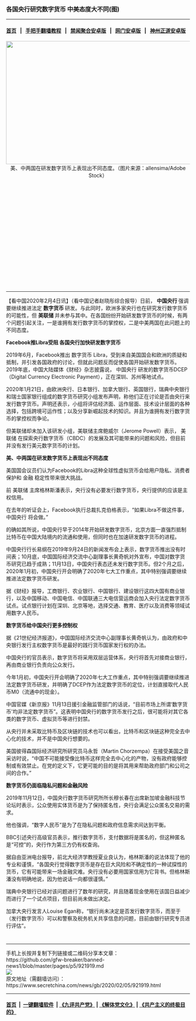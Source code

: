 ### 各国央行研究数字货币 中美态度大不同(图)
------------------------

#### [首页](https://github.com/gfw-breaker/banned-news1/blob/master/README.md) &nbsp;&nbsp;|&nbsp;&nbsp; [手把手翻墙教程](https://github.com/gfw-breaker/guides/wiki) &nbsp;&nbsp;|&nbsp;&nbsp; [禁闻聚合安卓版](https://github.com/gfw-breaker/bn-android) &nbsp;&nbsp;|&nbsp;&nbsp; [网门安卓版](https://github.com/oGate2/oGate) &nbsp;&nbsp;|&nbsp;&nbsp; [神州正道安卓版](https://github.com/SzzdOgate/update) 



<div class="article_right" style="fone-color:#000">
 <p style="text-align:center">
  <img alt="" src="https://img3.secretchina.com/pic/2019/12-21/p2586941a771512960-ss.jpg" style="height:337px; width:600px"/>
  <br>
   美、中两国在研发数字货币上表现出不同态度。（图片来源：allensima/Adobe Stock）
   <span id="hideid" name="hideid" style="color:red;display:none;">
    <span href="https://www.secretchina.com">
    </span>
   </span>
  </br>
 </p>
 <div id="txt-mid1-t21-2017">
  <ins class="adsbygoogle" data-ad-client="ca-pub-1276641434651360" data-ad-slot="2451032099" style="display:inline-block;width:336px;height:280px">
  </ins>
  

---


  </div>
 </div>
 <p>
  【看中国2020年2月4日讯】（看中国记者赵晓彤综合报导）日前，
  <strong>
   中国央行
  </strong>
  强调要继续推进法定
  <strong>
   <span href="https://www.secretchina.com/news/gb/tag/数字货币" target="_blank">
    数字货币
   </span>
  </strong>
  研发。与此同时，欧洲多家央行也在研究发行数字货币的可能性，但
  <strong>
   美联储
  </strong>
  并未参与其中。在各国纷纷开始研发数字货币的时候，有两个问题引起关注，一是谁拥有发行数字货币的掌控权，二是中美两国在此问题上的不同态度。
  <span id="hideid" name="hideid" style="color:red;display:none;">
   <span href="https://www.secretchina.com">
   </span>
  </span>
 </p>
 <p>
  <strong>
   Facebook推Libra受阻 各国央行加快研发数字货币
  </strong>
 </p>
 <p>
  2019年6月，Facebook推出
  <span href="https://zh.wikipedia.org/wiki/%E6%95%B8%E5%AD%97%E8%B2%A8%E5%B9%A3" target="_blank">
   数字货币
  </span>
  Libra，受到来自美国国会和欧洲的质疑和抵制，并引发各国政府的讨论，但就此问题反而促使各国开始研发数字货币。2019年底，中国大陆媒体《财经》杂志披露说，
  <span href="https://zh.wikipedia.org/wiki/%E4%B8%AD%E5%9B%BD%E4%BA%BA%E6%B0%91%E9%93%B6%E8%A1%8C" target="_blank">
   中国央行
  </span>
  研发的数字货币DCEP（Digital Currency Electronic Payment），正在深圳、苏州等地试点。
 </p>
 <p>
  2020年1月21日，由欧洲央行、日本银行、加拿大银行、英国银行，瑞典中央银行和瑞士国家银行组成的数字货币研究小组发布声明，称他们正在讨论是否由央行来发行数字货币。声明还表示，小组将评估经济面、运作层面、技术设计层面的各种选择，包括跨境可运作性；以及分享新崛起技术的知识。并且为谁拥有发行数字货币的掌控权而争论。
 </p>
 <p>
  但美联储却未加入该研发小组，美联储主席鲍威尔（Jerome Powell）表示，
  <span href="https://zh.wikipedia.org/wiki/%E7%BE%8E%E8%81%AF%E5%84%B2" target="_blank">
   美联储
  </span>
  在探索央行数字货币（CBDC）的发展及其可能带来的问题和风险，但目前并没有发行美元数字货币的计划。
 </p>
 <p>
  <strong>
   美、中两国在研发数字货币上表现出不同态度
  </strong>
 </p>
 <p>
  美国国会议员们认为Facebook的Libra这种全球性虚拟货币会给用户隐私、消费者保护和
  <span href="https://www.secretchina.com/news/gb/tag/金融" target="_blank">
   金融
  </span>
  稳定性带来很大挑战。
 </p>
 <p>
  前
  <span href="https://www.secretchina.com/news/gb/tag/美联储" target="_blank">
   美联储
  </span>
  主席格林斯潘表示，央行没有必要发行数字货币，央行提供的应该是主权信用。
 </p>
 <p>
  在去年的听证会上，Facebook执行总裁扎克伯格表示，“如果Libra不做这件事，
  <span href="https://www.secretchina.com/news/gb/tag/中国央行" target="_blank">
   中国央行
  </span>
  将会做。”
 </p>
 <p>
  的确如其所说，中国央行早于2014年开始研发数字货币，北京方面一直强烈抵制比特币在中国大陆境内的流通和使用，但同时也在加速研发数字货币的进程。
 </p>
 <p>
  中国央行行长易纲在2019年9月24日的新闻发布会上表示，数字货币推出没有时间表；10月底，中国国际经济交流中心副理事长黄奇帆对外宣布，中国对数字货币研究已趋于成熟；11月13日，中国央行表态还未发行数字货币。但2个月之后，2020年1月初，中国央行开会明确了2020年七大工作重点，其中特别强调要继续推进法定数字货币研发。
 </p>
 <p>
  据《财经》报导，工商银行、农业银行、中国银行、建设银行这四大国有商业银行，以及中国移动、中国电信、中国联通三大电信营运商会加入央行法定数字货币试点。试点银行计划在深圳、北京等地，选择交通、教育、医疗以及消费等领域试用数字人民币。
 </p>
 <p>
  <strong>
   数字货币给中国央行更多控制权
  </strong>
 </p>
 <center>
  <div style="max-width: 632px;height:180px; display: none; text-align: center; margin: 0 auto; overflow: hidden;overflow-x: hidden;">
   <div id="taboola-midarticle-thumbnails" style="max-width: 632px;height:180px;overflow: hidden;overflow-x: hidden;">
   </div>
  </div>
  <div>
   <ins class="adsbygoogle" data-ad-client="ca-pub-1276641434651360" data-ad-format="fluid" data-ad-layout="in-article" data-ad-slot="5164544770" style="display:block; text-align:center;">
   </ins>
  </div>
 </center>
 <p>
  据《21世纪经济报道》，中国国际经济交流中心副理事长黄奇帆认为，由政府和中央银行发行主权数字货币是最好的践行货币国家发行权的办法。
 </p>
 <p>
  中国央行的官员表示，数字货币将采用双层运营体系，央行将首先对接商业银行，再由商业银行负责向公众发行。
 </p>
 <p>
  今年1月初，中国央行开会明确了2020年七大工作重点，其中特别强调要继续推进法定数字货币研发，并明确了DCEP作为法定数字货币的定位，计划直接取代人民币M0（流通中的现金）。
 </p>
 <p>
  中国官媒《新京报》11月13日援引金融监管部门的话说，“目前市场上所谓‘数字货币’均非法定数字货币”。这表明中国央行的数字货币发行之后，很可能将对其它各类的数字货币、虚拟货币等进行封禁。
 </p>
 <p>
  从央行并未采取比特币及区块链的技术也可以看出，比特币和区块链这种完全去中心化的技术，并不是中国央行想要的。
 </p>
 <center>
  <ins class="adsbygoogle" data-ad-client="ca-pub-1276641434651360" data-ad-format="fluid" data-ad-layout="in-article" data-ad-slot="3646767294" style="display:block; text-align:center;">
  </ins>
 </center>
 <p>
  美国彼得森国际经济研究所研究员马永哲（Martin Chorzempa）在接受美国之音采访时说，“中国不可能接受像比特币这样完全去中心化的产物，没有政府能够控制或有效禁止。在党的定义下，它更可能的目的是将其用来帮助政府部门和公司之间的合作。”
 </p>
 <p>
  <strong>
   数字货币仍面临隐私问题和金融风险
  </strong>
 </p>
 <p>
  2019年11月12日，中国央行数字货币研究所所长穆长春在出席新加坡金融科技节论坛时表示，公众使用实体货币是为了保持匿名性，央行会满足公众匿名交易的需求。
 </p>
 <p>
  他也强调，“数字人民币”是为了在隐私问题和政府信息需求间达到平衡。
 </p>
 <p>
  BBC引述央行高级官员表示，推行数字货币，支付数据将是匿名的，但这种匿名是“可控”的，央行作为第三方仍有权查询。
 </p>
 <p>
  据自由亚洲电台报导，前北大经济学教授夏业良认为，格林斯潘的说法体现了他的专业和谨慎，“各国央行觉得数字货币是存在巨大风险和不确定性的一种试探性的货币，它有可能带来一场金融灾难。央行没有必要用国家信用为它背书。但格林斯潘没有明确地说，因为他说话一向都很谨慎。”
 </p>
 <p>
  瑞典中央银行已经对该问题进行了数年的研究，并且随着现金使用在该国日益减少而进行了一个试点项目，但目前尚未做出决定。
 </p>
 <p>
  加拿大央行发言人Louise Egan称，“银行尚未决定是否发行数字货币，而至于（发行数字货币）可以和警察及税务机关共享信息的问题，目前由银行研究专员进行评估”。
  <center>
   <div>
    <div id="txt-mid2-t22-2017" style="display: block;  max-height: 351px;  overflow: hidden;">
     <div id="SC-21xxx">
     </div>
     <ins class="adsbygoogle" data-ad-client="ca-pub-1276641434651360" data-ad-format="auto" data-ad-slot="4301710469" data-full-width-responsive="true" style="display:block">
     </ins>
    </div>
   </div>
  </center>
  <div style="padding-top:12px;">
  </div>
 </p>
</div>

<hr/>
手机上长按并复制下列链接或二维码分享本文章：<br/>
https://github.com/gfw-breaker/banned-news1/blob/master/pages/p5/921919.md <br/>
<a href='https://github.com/gfw-breaker/banned-news1/blob/master/pages/p5/921919.md'><img src='https://github.com/gfw-breaker/banned-news1/blob/master/pages/p5/921919.md.png'/></a> <br/>
原文地址（需翻墙访问）：https://www.secretchina.com/news/gb/2020/02/05/921919.html


------------------------
#### [首页](https://github.com/gfw-breaker/banned-news1/blob/master/README.md) &nbsp;|&nbsp; [一键翻墙软件](https://github.com/gfw-breaker/nogfw/blob/master/README.md) &nbsp;| [《九评共产党》](https://github.com/gfw-breaker/9ping.md/blob/master/README.md#九评之一评共产党是什么) | [《解体党文化》](https://github.com/gfw-breaker/jtdwh.md/blob/master/README.md) | [《共产主义的终极目的》](https://github.com/gfw-breaker/gczydzjmd.md/blob/master/README.md)


<img src='http://gfw-breaker.win/banned-news/pages/p5/921919.md' width='0px' height='0px'/>
